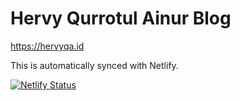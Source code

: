 # Hervy Qurrotul Ainur Blog

<https://hervyqa.id>

This is automatically synced with Netlify.

[![Netlify Status](https://api.netlify.com/api/v1/badges/143a47fe-7a56-42f9-ae55-7d480f04145a/deploy-status)](https://app.netlify.com/sites/hervyqa/deploys)
